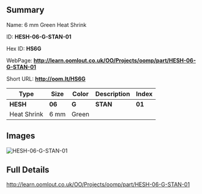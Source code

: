 

## Summary
 
Name: 6 mm Green Heat Shrink

ID: __HESH-06-G-STAN-01__

Hex ID: __HS6G__

WebPage: __http://learn.oomlout.co.uk/OO/Projects/oomp/part/HESH-06-G-STAN-01__

Short URL: __http://oom.lt/HS6G__


| Type   | Size   | Color   | Description   | Index   |    
| ----- | ------   | ------   | -----   | ----   |    
| __HESH__   					| __06__   					| __G__    						| __STAN__    					| __01__ |    
| Heat Shrink		| 6 mm	| Green		| 	| 	|

## Images
![HESH-06-G-STAN-01](http://oomlout.com/oomp-gen/parts/HESH-06-G-STAN-01/HESH-06-G-STAN-01_420.jpg)

## Full Details

 http://learn.oomlout.co.uk/OO/Projects/oomp/part/HESH-06-G-STAN-01

